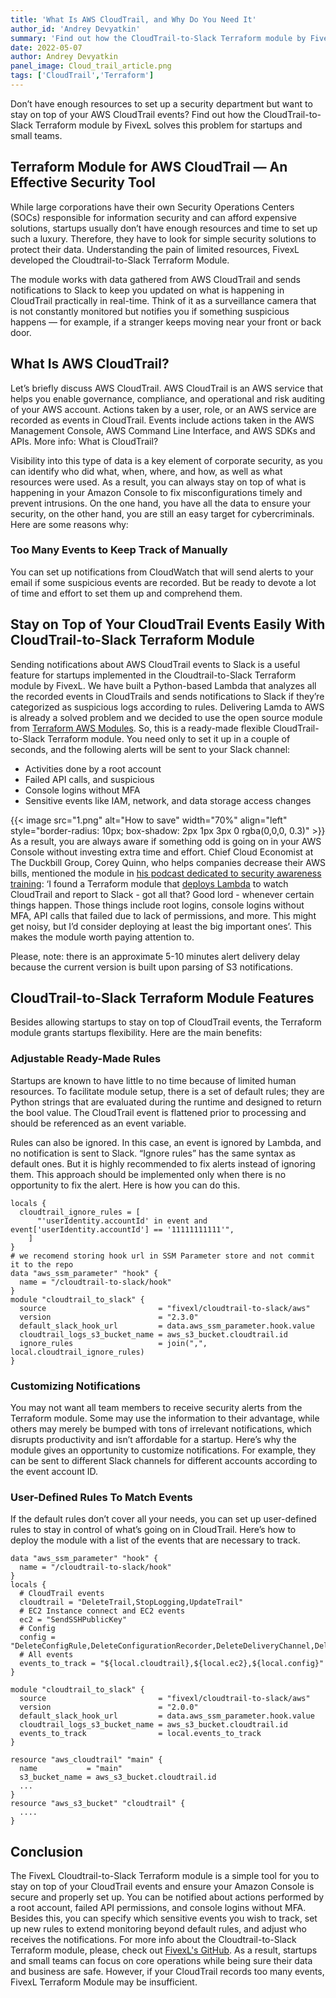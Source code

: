 ```yaml
---
title: 'What Is AWS CloudTrail, and Why Do You Need It'
author_id: 'Andrey Devyatkin'
summary: 'Find out how the CloudTrail-to-Slack Terraform module by FivexL solves problems for startups and small teams.'
date: 2022-05-07
author: Andrey Devyatkin
panel_image: Cloud_trail_article.png
tags: ['CloudTrail','Terraform']
---
```

Don’t have enough resources to set up a security department but want to stay on top of your AWS CloudTrail events? Find out how the CloudTrail-to-Slack Terraform module by FivexL solves this problem for startups and small teams. 
## Terraform Module for AWS CloudTrail — An Effective Security Tool 
While large corporations have their own Security Operations Centers (SOCs) responsible for information security and can afford expensive solutions, startups usually don’t have enough resources and time to set up such a luxury. Therefore, they have to look for simple security solutions to protect their data. Understanding the pain of limited resources, FivexL developed the Cloudtrail-to-Slack Terraform Module.

The module works with data gathered from AWS CloudTrail and sends notifications to Slack to keep you updated on what is happening in CloudTrail practically in real-time. Think of it as a surveillance camera that is not constantly monitored but notifies you if something suspicious happens — for example, if a stranger keeps moving near your front or back door.
## What Is AWS CloudTrail?
Let’s briefly discuss AWS CloudTrail. AWS CloudTrail is an AWS service that helps you enable governance, compliance, and operational and risk auditing of your AWS account. Actions taken by a user, role, or an AWS service are recorded as events in CloudTrail. Events include actions taken in the AWS Management Console, AWS Command Line Interface, and AWS SDKs and APIs. More info: What is CloudTrail?

Visibility into this type of data is a key element of corporate security, as you can identify who did what, when, where, and how, as well as what resources were used. As a result, you can always stay on top of what is happening in your Amazon Console to fix misconfigurations timely and prevent intrusions. On the one hand, you have all the data to ensure your security, on the other hand, you are still an easy target for cybercriminals. Here are some reasons why: 
### Too Many Events to Keep Track of Manually 
You can set up notifications from CloudWatch that will send alerts to your email if some suspicious events are recorded. But be ready to devote a lot of time and effort to set them up and comprehend them. 
## Stay on Top of Your CloudTrail Events Easily With CloudTrail-to-Slack Terraform Module 
Sending notifications about AWS CloudTrail events to Slack is a useful feature for startups implemented in the Cloudtrail-to-Slack Terraform module by FivexL. We have built a Python-based Lambda that analyzes all the recorded events in CloudTrails and sends notifications to Slack if they’re categorized as suspicious logs according to rules. Delivering Lamda to AWS is already a solved problem and we decided to use the open source module from [Terraform AWS Modules](https://registry.terraform.io/modules/terraform-aws-modules/lambda/aws/latest). So, this is a ready-made flexible CloudTrail-to-Slack Terraform module. You need only to set it up in a couple of seconds, and the following alerts will be sent to your Slack channel: 
* Activities done by a root account
* Failed API calls, and suspicious
* Console logins without MFA
* Sensitive events like IAM, network, and data storage access changes 

{{< image src="1.png" alt="How to save" width="70%" align="left" style="border-radius: 10px; box-shadow: 2px 1px 3px 0 rgba(0,0,0, 0.3)" >}}  
As a result, you are always aware if something odd is going on in your AWS Console without investing extra time and effort. Chief Cloud Economist at The Duckbill Group, Corey Quinn, who helps companies decrease their AWS bills, mentioned the module in [his podcast dedicated to security awareness training](https://www.lastweekinaws.com/podcast/aws-morning-brief/security-awareness-training-in-five-minutes/): ‘I found a Terraform module that [deploys Lambda](https://github.com/fivexl/Terraform-aws-CloudTrail-to-Slack) to watch CloudTrail and report to Slack - got all that? Good lord - whenever certain things happen. Those things include root logins, console logins without MFA, API calls that failed due to lack of permissions, and more. This might get noisy, but I’d consider deploying at least the big important ones’. This makes the module worth paying attention to.

Please, note: there is an approximate 5-10 minutes alert delivery delay because the current version is built upon parsing of S3 notifications. 
## CloudTrail-to-Slack Terraform Module Features 
Besides allowing startups to stay on top of CloudTrail events, the Terraform module grants startups flexibility. Here are the main benefits:

### Adjustable Ready-Made Rules 
Startups are known to have little to no time because of limited human resources. To facilitate module setup, there is a set of default rules; they are Python strings that are evaluated during the runtime and designed to return the bool value. The CloudTrail event is flattened prior to processing and should be referenced as an event variable.

Rules can also be ignored. In this case, an event is ignored by Lambda, and no notification is sent to Slack. “Ignore rules” has the same syntax as default ones. But it is highly recommended to fix alerts instead of ignoring them. This approach should be implemented only when there is no opportunity to fix the alert. Here is how you can do this. 
```hcl
locals {
  cloudtrail_ignore_rules = [
      "'userIdentity.accountId' in event and event['userIdentity.accountId'] == '11111111111'",
    ]
}
# we recomend storing hook url in SSM Parameter store and not commit it to the repo
data "aws_ssm_parameter" "hook" {
  name = "/cloudtrail-to-slack/hook"
}
module "cloudtrail_to_slack" {
  source                         = "fivexl/cloudtrail-to-slack/aws"
  version                        = "2.3.0"
  default_slack_hook_url         = data.aws_ssm_parameter.hook.value
  cloudtrail_logs_s3_bucket_name = aws_s3_bucket.cloudtrail.id
  ignore_rules                   = join(",", local.cloudtrail_ignore_rules)
}
```

### Customizing Notifications
You may not want all team members to receive security alerts from the Terraform module. Some may use the information to their advantage, while others may merely be bumped with tons of irrelevant notifications, which disrupts productivity and isn’t affordable for a startup. Here’s why the module gives an opportunity to customize notifications. For example, they can be sent to different Slack channels for different accounts according to the event account ID. 

### User-Defined Rules To Match Events

If the default rules don’t cover all your needs, you can set up user-defined rules to stay in control of what’s going on in CloudTrail. Here’s how to deploy the module with a list of the events that are necessary to track. 

```hcl
data "aws_ssm_parameter" "hook" {
  name = "/cloudtrail-to-slack/hook"
}
locals {
  # CloudTrail events
  cloudtrail = "DeleteTrail,StopLogging,UpdateTrail"
  # EC2 Instance connect and EC2 events
  ec2 = "SendSSHPublicKey"
  # Config
  config = "DeleteConfigRule,DeleteConfigurationRecorder,DeleteDeliveryChannel,DeleteEvaluationResults"
  # All events
  events_to_track = "${local.cloudtrail},${local.ec2},${local.config}"
}

module "cloudtrail_to_slack" {
  source                         = "fivexl/cloudtrail-to-slack/aws"
  version                        = "2.0.0"
  default_slack_hook_url         = data.aws_ssm_parameter.hook.value
  cloudtrail_logs_s3_bucket_name = aws_s3_bucket.cloudtrail.id
  events_to_track                = local.events_to_track
}

resource "aws_cloudtrail" "main" {
  name           = "main"
  s3_bucket_name = aws_s3_bucket.cloudtrail.id
  ...
}
resource "aws_s3_bucket" "cloudtrail" {
  ....
}
```

## Conclusion 
The FivexL Cloudtrail-to-Slack Terraform module is a simple tool for you to stay on top of your CloudTrail events and ensure your Amazon Console is secure and properly set up. You can be notified about actions performed by a root account, failed API permissions, and console logins without MFA. Besides this, you can specify which sensitive events you wish to track, set up new rules to extend monitoring beyond default rules, and adjust who receives the notifications. For more info about the Cloudtrail-to-Slack Terraform module, please, check out [FivexL's GitHub](https://github.com/fivexl/terraform-aws-cloudtrail-to-slack).
As a result, startups and small teams can focus on core operations while being sure their data and business are safe. However, if your CloudTrail records too many events, FivexL Terraform Module may be insufficient. 
